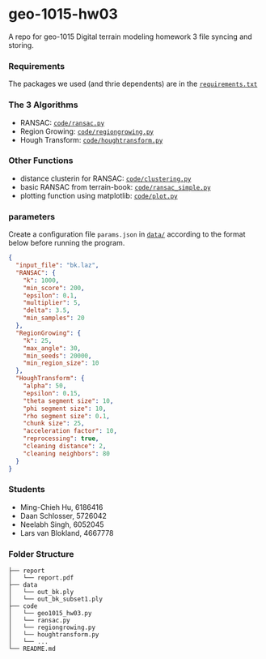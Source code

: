 # geo-1015-hw03
A repo for geo-1015 Digital terrain modeling homework 3 file syncing and storing.

### Requirements
The packages we used (and thrie dependents) are in the [`requirements.txt`](requirements.txt)  

### The 3 Algorithms
- RANSAC: [`code/ransac.py`](code/ransac.py)  
- Region Growing: [`code/regiongrowing.py`](code/regiongrowing.py)  
- Hough Transform: [`code/houghtransform.py`](code/houghtransform.py)  

### Other Functions
- distance clusterin for RANSAC: [`code/clustering.py`](code/clustering.py)  
- basic RANSAC from terrain-book: [`code/ransac_simple.py`](code/ransac_simple.py)  
- plotting function using matplotlib: [`code/plot.py`](code/plot.py)  

### parameters
Create a configuration file `params.json` in [`data/`](data/) according to the format below before running the program.   
```json
{
  "input_file": "bk.laz",
  "RANSAC": {
    "k": 1000,
    "min_score": 200,
    "epsilon": 0.1,
    "multiplier": 5,
    "delta": 3.5,
    "min_samples": 20
  },
  "RegionGrowing": {
    "k": 25,
    "max_angle": 30,
    "min_seeds": 20000,
    "min_region_size": 10
  },
  "HoughTransform": {
    "alpha": 50,
    "epsilon": 0.15,
    "theta segment size": 10,
    "phi segment size": 10,
    "rho segment size": 0.1,
    "chunk size": 25,
    "acceleration factor": 10,
    "reprocessing": true,
    "cleaning distance": 2,
    "cleaning neighbors": 80
  }
}
```

### Students
- Ming-Chieh Hu, 6186416  
- Daan Schlosser, 5726042   
- Neelabh Singh, 6052045  
- Lars van Blokland, 4667778  

### Folder Structure
```
├── report
│   └── report.pdf
├── data
│   └── out_bk.ply 
│   └── out_bk_subset1.ply 
├── code
│   └── geo1015_hw03.py
│   └── ransac.py
│   └── regiongrowing.py
│   └── houghtransform.py
│   └── ...
└── README.md
```


